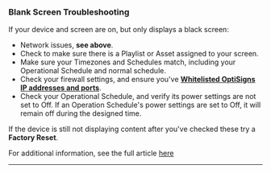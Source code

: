 ### Blank Screen Troubleshooting

If your device and screen are on, but only displays a black screen:

  * Network issues, **see above**.
  * Check to make sure there is a Playlist or Asset assigned to your screen.
  * Make sure your Timezones and Schedules match, including your Operational Schedule and normal schedule.
  * Check your firewall settings, and ensure you've [**Whitelisted OptiSigns IP addresses and ports**](https://support.optisigns.com/hc/en-us/articles/360047275934-Whitelist-OptiSigns-IP-addresses-ports).
  * Check your Operational Schedule, and verify its power settings are not set to Off. If an Operation Schedule's power settings are set to Off, it will remain off during the designed time.



If the device is still not displaying content after you've checked these try a **Factory Reset**.

For additional information, see the full article [here](https://support.optisigns.com/hc/en-us/articles/40736654972563)

---
